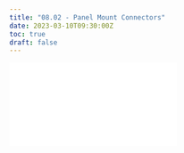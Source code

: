 ```yaml
---
title: "08.02 - Panel Mount Connectors"
date: 2023-03-10T09:30:00Z
toc: true
draft: false
---
```


![Link to included file content](../../../../electronics/panel-mount-connectors.md)
